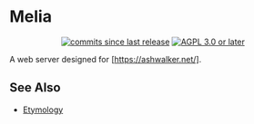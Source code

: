 # Melia

<p align="center">
  <a href="https://github.com/SignalWalker/melia/commits/main"><img src="https://img.shields.io/github/commits-since/SignalWalker/eightfold/0.1.0" alt="commits since last release"/></a>
  <a href="https://opensource.org/licenses/agpl-license"><img src="https://img.shields.io/github/license/SignalWalker/melia" alt="AGPL 3.0 or later"/></a>
</p>

A web server designed for [https://ashwalker.net/].

## See Also

* [Etymology](https://en.wikipedia.org/wiki/Meliae)

